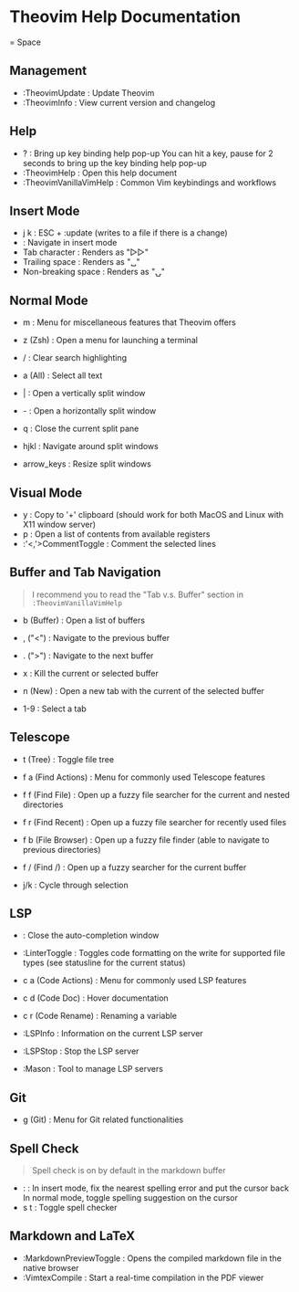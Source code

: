 # Theovim Help Documentation

<leader> = Space

## Management

- :TheovimUpdate              : Update Theovim
- :TheovimInfo                : View current version and changelog

## Help

- <leader> ?                  : Bring up key binding help pop-up
                                You can hit a key, pause for 2 seconds to bring up the key binding help pop-up
- :TheovimHelp                : Open this help document
- :TheovimVanillaVimHelp      : Common Vim keybindings and workflows

## Insert Mode

- j k                         : ESC + :update (writes to a file if there is a change)
- <C-hjkl>                    : Navigate in insert mode
- Tab character               : Renders as "▷▷"
- Trailing space              : Renders as "␣"
- Non-breaking space          : Renders as "⍽"

## Normal Mode

- <leader> m                  : Menu for miscellaneous features that Theovim offers

- <leader> z (Zsh)            : Open a menu for launching a terminal
- <leader> /                  : Clear search highlighting
- <leader> a (All)            : Select all text

- <leader> |                  : Open a vertically split window
- <leader> -                  : Open a horizontally split window
- <leader> q                  : Close the current split pane
- <leader> hjkl               : Navigate around split windows
- <leader> arrow_keys         : Resize split windows

## Visual Mode

- <leader> y                  : Copy to '+' clipboard (should work for both MacOS and Linux with X11 window server)
- <leader> p                  : Open a list of contents from available registers
- :'<,'>CommentToggle         : Comment the selected lines

## Buffer and Tab Navigation

> I recommend you to read the "Tab v.s. Buffer" section in `:TheovimVanillaVimHelp`

- <leader> b (Buffer)         : Open a list of buffers
- <leader> , ("<")            : Navigate to the previous buffer
- <leader> . (">")            : Navigate to the next buffer
- <leader> x                  : Kill the current or selected buffer

- <leader> n (New)            : Open a new tab with the current of the selected buffer
- <leader> 1-9                : Select a tab

## Telescope

- <leader> t (Tree)           : Toggle file tree

- <leader> f a (Find Actions) : Menu for commonly used Telescope features
- <leader> f f (Find File)    : Open up a fuzzy file searcher for the current and nested directories
- <leader> f r (Find Recent)  : Open up a fuzzy file searcher for recently used files
- <leader> f b (File Browser) : Open up a fuzzy file finder (able to navigate to previous directories)
- <leader> f / (Find /)       : Open up a fuzzy searcher for the current buffer

- <leader> j/k                : Cycle through selection

## LSP

- <C-e>                       : Close the auto-completion window

- :LinterToggle               : Toggles code formatting on the write for supported file types (see statusline for the current status)

- <leader> c a (Code Actions) : Menu for commonly used LSP features
- <leader> c d (Code Doc)     : Hover documentation
- <leader> c r (Code Rename)  : Renaming a variable
- :LSPInfo                    : Information on the current LSP server
- :LSPStop                    : Stop the LSP server
- :Mason                      : Tool to manage LSP servers

## Git

- <leader> g (Git)            : Menu for Git related functionalities

## Spell Check

> Spell check is on by default in the markdown buffer

- <C-s>:                      : In insert mode, fix the nearest spelling error and put the cursor back
                                In normal mode, toggle spelling suggestion on the cursor
- <leader> s t                : Toggle spell checker

## Markdown and LaTeX

- :MarkdownPreviewToggle      : Opens the compiled markdown file in the native browser
- :VimtexCompile              : Start a real-time compilation in the PDF viewer

